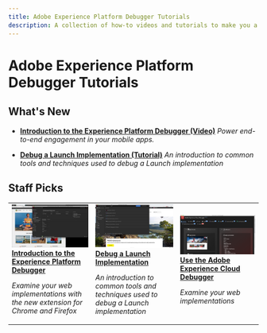 ```yaml
---
title: Adobe Experience Platform Debugger Tutorials
description: A collection of how-to videos and tutorials to make you a power-user of Adobe Experience Platform and Cloud Debuggers
---
```


# Adobe Experience Platform Debugger Tutorials

## What's New

* **[Introduction to the Experience Platform Debugger (Video)](/help/debugger/platform-debugger/introduction-to-the-experience-platform-debugger.md)**
    *Power end-to-end engagement in your mobile apps.*

* **[Debug a Launch Implementation (Tutorial)](https://experienceleague.adobe.com/docs/experience-manager-learn/sites/integrations/experience-platform-launch/debug-launch-implementation.html)**
    *An introduction to common tools and techniques used to debug a Launch implementation*


## Staff Picks

<table>
<tr>
  <td>
    <a href="/help/debugger/platform-debugger/introduction-to-the-experience-platform-debugger.md">
      <img alt="Introduction to the Experience Platform Debugger video" src="/help/assets/32156.jpg" />
    </a>
    <div>
      <a href="/help/debugger/platform-debugger/introduction-to-the-experience-platform-debugger.md">
    <strong>Introduction to the Experience Platform Debugger</strong>
    </a>
    </div>
    <p>
    <em>Examine your web implementations with the new extension for Chrome and Firefox</em>
    <p>
  </td>
  <td>
    <a href="https://experienceleague.adobe.com/docs/experience-manager-learn/sites/integrations/experience-platform-launch/debug-launch-implementation.html">
      <img alt="Debug a Launch Implementation" src="/help/assets/38567.jpg" />
    </a>
    <div>
      <a href="https://experienceleague.adobe.com/docs/experience-manager-learn/sites/integrations/experience-platform-launch/debug-launch-implementation.html">
    <strong>Debug a Launch Implementation</strong>
    </a>
    </div>
    <p>
    <em>An introduction to common tools and techniques used to debug a Launch implementation</em>
    <p>
  </td>
  <td>
    <a href="/help/debugger/cloud-debugger/use-the-experience-cloud-debugger.md">
      <img alt="thumbnail image for the 'Use the Adobe Experience Cloud Debugger' video" src="/help/assets/thumb_debugger.png" />
    </a>
    <div>
      <a href="/help/debugger/cloud-debugger/use-the-experience-cloud-debugger.md">
    <strong>Use the Adobe Experience Cloud Debugger</strong>
    </a>
    </div>
    <p>
    <em>Examine your web implementations</em>
    <p>
  </td>
</tr>
</table>